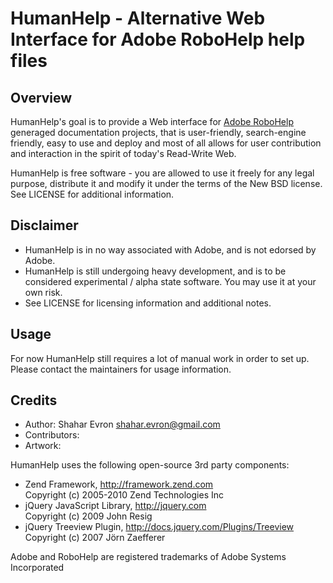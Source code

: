 HumanHelp - Alternative Web Interface for Adobe RoboHelp help files
===================================================================

Overview
--------
HumanHelp's goal is to provide a Web interface for [Adobe RoboHelp][1] 
generaged documentation projects, that is user-friendly, search-engine 
friendly, easy to use and deploy and most of all allows for user 
contribution and interaction in the spirit of today's Read-Write Web.

HumanHelp is free software - you are allowed to use it freely for any legal
purpose, distribute it and modify it under the terms of the New BSD license. 
See LICENSE for additional information.

Disclaimer
----------
- HumanHelp is in no way associated with Adobe, and is not edorsed by Adobe. 
- HumanHelp is still undergoing heavy development, and is to be considered 
  experimental / alpha state software. You may use it at your own risk.
- See LICENSE for licensing information and additional notes.

Usage
-----
For now HumanHelp still requires a lot of manual work in order to set up. 
Please contact the maintainers for usage information.

Credits
-------
- Author: Shahar Evron <shahar.evron@gmail.com> 
- Contributors: 
- Artwork:

HumanHelp uses the following open-source 3rd party components:

- Zend Framework, <http://framework.zend.com>  
  Copyright (c) 2005-2010 Zend Technologies Inc
- jQuery JavaScript Library, <http://jquery.com>  
  Copyright (c) 2009 John Resig
- jQuery Treeview Plugin, <http://docs.jquery.com/Plugins/Treeview>  
  Copyright (c) 2007 Jörn Zaefferer

Adobe and RoboHelp are registered trademarks of Adobe Systems Incorporated

[1]: http://www.adobe.com/products/robohelp/

